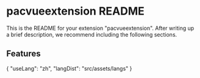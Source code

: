 # pacvueextension README

This is the README for your extension "pacvueextension". After writing up a brief description, we recommend including the following sections.

## Features

{
  "useLang": "zh",
  "langDist": "src/assets/langs"
}